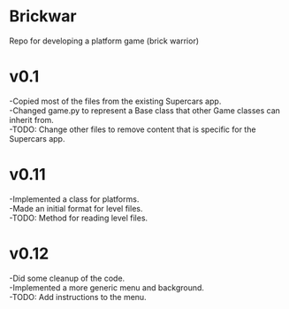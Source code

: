 # Brickwar
Repo for developing a platform game (brick warrior)

# v0.1
  -Copied most of the files from the existing Supercars app. <br>
  -Changed game.py to represent a Base class that other Game classes can inherit from. <br>
  -TODO: Change other files to remove content that is specific for the Supercars app. <br>

# v0.11
  -Implemented a class for platforms. <br>
  -Made an initial format for level files. <br>
  -TODO: Method for reading level files. <br>

# v0.12
  -Did some cleanup of the code. <br>
  -Implemented a more generic menu and background. <br>
  -TODO: Add instructions to the menu. <br>
  
